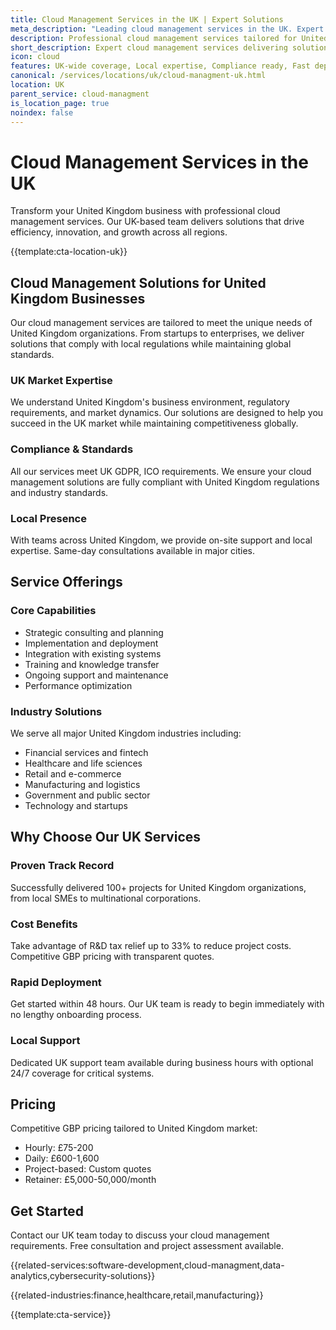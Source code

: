 ```yaml
---
title: Cloud Management Services in the UK | Expert Solutions
meta_description: "Leading cloud management services in the UK. Expert teams, proven results, R&D tax relief up to 33%. Get started today."
description: Professional cloud management services tailored for United Kingdom businesses
short_description: Expert cloud management services delivering solutions across United Kingdom.
icon: cloud
features: UK-wide coverage, Local expertise, Compliance ready, Fast deployment, Cost-effective, Proven results
canonical: /services/locations/uk/cloud-managment-uk.html
location: UK
parent_service: cloud-managment
is_location_page: true
noindex: false
---
```


# Cloud Management Services in the UK

Transform your United Kingdom business with professional cloud management services. Our UK-based team delivers solutions that drive efficiency, innovation, and growth across all regions.

{{template:cta-location-uk}}

## Cloud Management Solutions for United Kingdom Businesses

Our cloud management services are tailored to meet the unique needs of United Kingdom organizations. From startups to enterprises, we deliver solutions that comply with local regulations while maintaining global standards.

### UK Market Expertise

We understand United Kingdom's business environment, regulatory requirements, and market dynamics. Our solutions are designed to help you succeed in the UK market while maintaining competitiveness globally.

### Compliance & Standards

All our services meet UK GDPR, ICO requirements. We ensure your cloud management solutions are fully compliant with United Kingdom regulations and industry standards.

### Local Presence

With teams across United Kingdom, we provide on-site support and local expertise. Same-day consultations available in major cities.

## Service Offerings

### Core Capabilities
- Strategic consulting and planning
- Implementation and deployment
- Integration with existing systems
- Training and knowledge transfer
- Ongoing support and maintenance
- Performance optimization

### Industry Solutions
We serve all major United Kingdom industries including:
- Financial services and fintech
- Healthcare and life sciences
- Retail and e-commerce
- Manufacturing and logistics
- Government and public sector
- Technology and startups

## Why Choose Our UK Services

### Proven Track Record
Successfully delivered 100+ projects for United Kingdom organizations, from local SMEs to multinational corporations.

### Cost Benefits
Take advantage of R&D tax relief up to 33% to reduce project costs. Competitive GBP pricing with transparent quotes.

### Rapid Deployment
Get started within 48 hours. Our UK team is ready to begin immediately with no lengthy onboarding process.

### Local Support
Dedicated UK support team available during business hours with optional 24/7 coverage for critical systems.

## Pricing

Competitive GBP pricing tailored to United Kingdom market:
- Hourly: £75-200
- Daily: £600-1,600
- Project-based: Custom quotes
- Retainer: £5,000-50,000/month

## Get Started

Contact our UK team today to discuss your cloud management requirements. Free consultation and project assessment available.

{{related-services:software-development,cloud-managment,data-analytics,cybersecurity-solutions}}

{{related-industries:finance,healthcare,retail,manufacturing}}

{{template:cta-service}}
